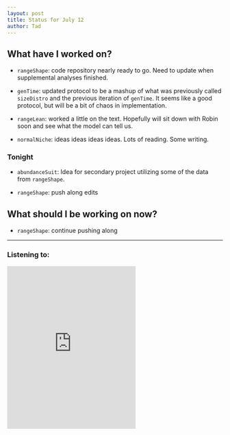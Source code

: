 ```yaml
---
layout: post 
title: Status for July 12 
author: Tad
---
```

 
## What have I worked on?
 
* `rangeShape`: code repository nearly ready to go. Need to update when supplemental analyses finished. 


* `genTime`: updated protocol to be a mashup of what was previously called `sizeDistro` and the previous iteration of `genTime`. It seems like a good protocol, but will be a bit of chaos in implementation. 


* `rangeLean`: worked a little on the text. Hopefully will sit down with Robin soon and see what the model can tell us. 


* `normalNiche`: ideas ideas ideas ideas. Lots of reading. Some writing.





### Tonight


* `abundanceSuit`: Idea for secondary project utilizing some of the data from `rangeShape`. 

* `rangeShape`: push along edits


  
## What should I be working on now? 


* `rangeShape`: continue pushing along








 


--- 
 
### Listening to: 

<iframe src='https://embed.spotify.com/?uri=spotify%3Atrack%3A4XxsyODDCzSv5AYEBgUUvd' width='300' height='380' frameborder='0' allowtransparency='true'></iframe> 

<i class='fa fa-code' style='color:pink'></i> 

